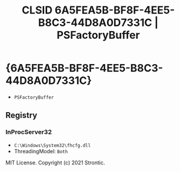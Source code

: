 ﻿---
title: "CLSID 6A5FEA5B-BF8F-4EE5-B8C3-44D8A0D7331C | PSFactoryBuffer"
excerpt: What is COM-Object CLSID 6A5FEA5B-BF8F-4EE5-B8C3-44D8A0D7331C?
---

# {6A5FEA5B-BF8F-4EE5-B8C3-44D8A0D7331C}

* `PSFactoryBuffer`

## Registry


### InProcServer32

* `C:\Windows\System32\fhcfg.dll`
* ThreadingModel: `Both`

MIT License. Copyright (c) 2021 Strontic.


